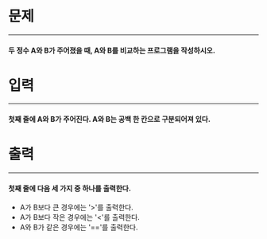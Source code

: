 # 문제
---
#### 두 정수 A와 B가 주어졌을 때, A와 B를 비교하는 프로그램을 작성하시오.

# 입력
---
#### 첫째 줄에 A와 B가 주어진다. A와 B는 공백 한 칸으로 구분되어져 있다.

# 출력
---
#### 첫째 줄에 다음 세 가지 중 하나를 출력한다.

+ A가 B보다 큰 경우에는 '>'를 출력한다.
+ A가 B보다 작은 경우에는 '<'를 출력한다.
+ A와 B가 같은 경우에는 '=='를 출력한다.

